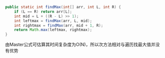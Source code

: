 ``` java
public static int findMax(int[] arr, int L, int R) {
    if (L == R) return arr[L];
    int mid = L + ((R - L) >> 1);
    int leftmax = findMax(arr, L, mid);
    int rightmax = findMax(arr, mid + 1, R);
    return Math.max(leftmax, rightmax);
}
```

由Master公式可估算其时间复杂度为O(N)，所以次方法相对与遍历找最大值并没有优势